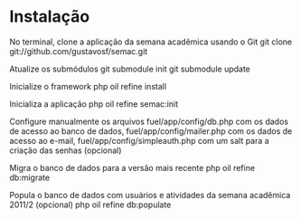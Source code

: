 # Instalação

No terminal, clone a aplicação da semana acadêmica usando o Git
git clone git://github.com/gustavosf/semac.git

Atualize os submódulos
git submodule init
git submodule update

Inicialize o framework
php oil refine install

Inicializa a aplicação
php oil refine semac:init

Configure manualmente os arquivos
fuel/app/config/db.php com os dados de acesso ao banco de dados, 
fuel/app/config/mailer.php com os dados de acesso ao e-mail,
fuel/app/config/simpleauth.php com um salt para a criação das senhas (opcional)

Migra o banco de dados para a versão mais recente
php oil refine db:migrate

Popula o banco de dados com usuários e atividades da semana acadêmica 2011/2 (opcional)
php oil refine db:populate